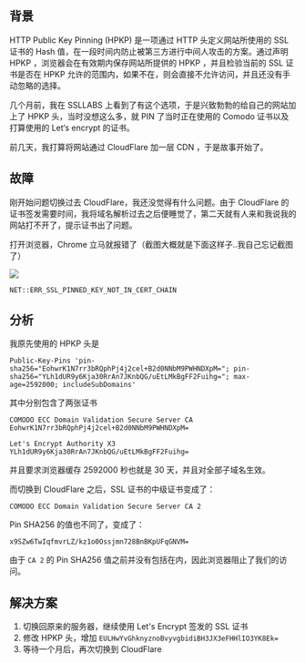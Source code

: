 <!--
我的一次 HPKP 坑自己经历
HTTP Public Key Pinning (HPKP) 是一项通过 HTTP 头定义网站所使用的 SSL 证书的 Hash 值，在一段时间内防止被第三方进行中间人攻击的方案。通过声明 HPKP ，浏览器会在有效期内保存网站所提供的 HPKP ，并且检验当前的 SSL 证书是否在 HPKP 允许的范围内，如果不在，则会直接不允许访问，并且还没有手动忽略的选择。
1505962844
-->

## 背景

HTTP Public Key Pinning (HPKP) 是一项通过 HTTP 头定义网站所使用的 SSL 证书的 Hash 值，在一段时间内防止被第三方进行中间人攻击的方案。通过声明 HPKP ，浏览器会在有效期内保存网站所提供的 HPKP ，并且检验当前的 SSL 证书是否在 HPKP 允许的范围内，如果不在，则会直接不允许访问，并且还没有手动忽略的选择。

几个月前，我在 SSLLABS 上看到了有这个选项，于是兴致勃勃的给自己的网站加上了 HPKP 头，当时没想这么多，就 PIN 了当时正在使用的 Comodo 证书以及打算使用的 Let‘s encrypt 的证书。

前几天，我打算将网站通过 CloudFlare 加一层 CDN ，于是故事开始了。

## 故障

刚开始问题切换过去 CloudFlare，我还没觉得有什么问题。由于 CloudFlare 的证书签发需要时间，我将域名解析过去之后便睡觉了，第二天就有人来和我说我的网站打不开了，提示证书出了问题。

打开浏览器，Chrome 立马就报错了（截图大概就是下面这样子..我自己忘记截图了）

![](https://imlonghao.com/files/50/59c28f5017faa.png)

`NET::ERR_SSL_PINNED_KEY_NOT_IN_CERT_CHAIN`

## 分析

我原先使用的 HPKP 头是

```
Public-Key-Pins 'pin-sha256="EohwrK1N7rr3bRQphPj4j2cel+B2d0NNbM9PWHNDXpM="; pin-sha256="YLh1dUR9y6Kja30RrAn7JKnbQG/uEtLMkBgFF2Fuihg="; max-age=2592000; includeSubDomains'
```

其中分别包含了两张证书

```
COMODO ECC Domain Validation Secure Server CA
EohwrK1N7rr3bRQphPj4j2cel+B2d0NNbM9PWHNDXpM=
```

```
Let's Encrypt Authority X3
YLh1dUR9y6Kja30RrAn7JKnbQG/uEtLMkBgFF2Fuihg=
```

并且要求浏览器缓存 2592000 秒也就是 30 天，并且对全部子域名生效。

而切换到 CloudFlare 之后，SSL 证书的中级证书变成了：

`COMODO ECC Domain Validation Secure Server CA 2`

Pin SHA256 的值也不同了，变成了：

`x9SZw6TwIqfmvrLZ/kz1o0Ossjmn728BnBKpUFqGNVM=`

由于 `CA 2` 的 Pin SHA256 值之前并没有包括在内，因此浏览器阻止了我们的访问。

## 解决方案

1. 切换回原来的服务器，继续使用 Let's Encrypt 签发的 SSL 证书
2. 修改 HPKP 头，增加 `EULHwYvGhknyznoBvyvgbidiBH3JX3eFHHlIO3YK8Ek=`
3. 等待一个月后，再次切换到 CloudFlare
